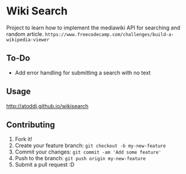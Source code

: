 # Wiki Search

Project to learn how to implement the mediawiki API for searching and random article.
`https://www.freecodecamp.com/challenges/build-a-wikipedia-viewer`

## To-Do

* Add error handling for submitting a search with no text

## Usage

http://atoddj.github.io/wikisearch

## Contributing

1. Fork it!
2. Create your feature branch: `git checkout -b my-new-feature`
3. Commit your changes: `git commit -am 'Add some feature'`
4. Push to the branch: `git push origin my-new-feature`
5. Submit a pull request :D
